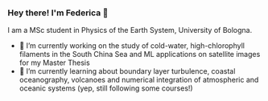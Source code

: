 ### Hey there! I'm Federica 👋

<!--
**fedebenassi/fedebenassi** is a ✨ _special_ ✨ repository because its `README.md` (this file) appears on your GitHub profile.
-->

I am a MSc student in Physics of the Earth System, University of Bologna.
- 🔭 I’m currently working on the study of cold-water, high-chlorophyll filaments in the South China Sea and ML applications on satellite images for my Master Thesis
- 🌱 I’m currently learning about boundary layer turbulence, coastal oceanography, volcanoes and numerical integration of atmospheric and oceanic systems (yep, still following some courses!)
<!--
- 👯 I’m looking to collaborate on ...
- 🤔 I’m looking for help with ...
- 💬 Ask me about ...
- 📫 How to reach me: ...
- 😄 Pronouns: ...
- ⚡ Fun fact: ...
-->
